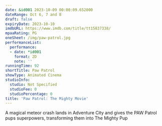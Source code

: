 ```yaml
---
date: &id001 2023-10-09 00:00:09.652000
dateRange: Oct 6, 7 and 8
draft: false
expiryDate: 2023-10-10
imdbURL: https://www.imdb.com/title/tt15837338/
mpaaRating: PG
oneSheet: /img/paw-patrol.jpg
performanceList:
  performance:
  - date: *id001
    format: 2D
    note: ''
runningTime: 92
shortTitle: Paw Patrol
showType: Animated Cinema
studioInfo:
  studio: Not Specified
  studioFee: 0
  studioPercentage: 0
title: 'Paw Patrol: The Mighty Movie'
---
```


A magical meteor crash lands in Adventure City and gives the PAW Patrol pups superpowers, transforming them into The Mighty Pup